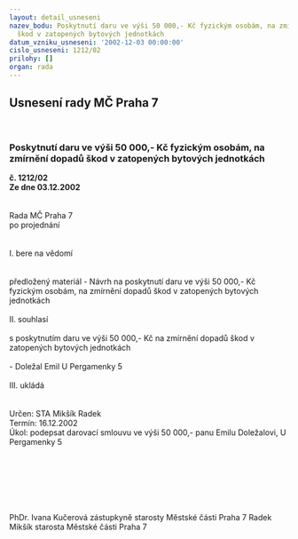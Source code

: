 ```yaml
---
layout: detail_usneseni
nazev_bodu: Poskytnutí daru ve výši 50 000,- Kč fyzickým osobám, na zmírnění dopadů
  škod v zatopených bytových jednotkách
datum_vzniku_usneseni: '2002-12-03 00:00:00'
cislo_usneseni: 1212/02
prilohy: []
organ: rada
---
```

<div id="ucUsn_pList" class="usn">
	<span><h2>Usnesení rady MČ Praha 7 </h2>
<br></span><div class="standBody">
<span><h3>Poskytnutí daru ve výši 50 000,- Kč fyzickým osobám, na zmírnění dopadů škod v zatopených bytových jednotkách</h3></span><div class="center">
		<strong>č. 1212/02</strong><br>
	</div>
<div class="center">
		<strong>Ze dne 03.12.2002</strong><br><br>
	</div>
<br>Rada MČ Praha 7<br>po projednání<br><br><br>I.	bere na vědomí<br><br> <br>předložený materiál - Návrh  na poskytnutí daru ve výši 50 000,- Kč fyzickým osobám, na zmírnění dopadů škod v zatopených bytových jednotkách<br><br>II.	souhlasí <br><br>s poskytnutím daru ve výši 50 000,- Kč na zmírnění dopadů škod v zatopených bytových jednotkách<br><br>- Doležal Emil		U Pergamenky 5<br><br>III.	ukládá <br><br> <br>Určen:	STA Mikšík Radek<br>Termín: 16.12.2002<br>Úkol:	podepsat darovací smlouvu ve výši 50 000,- panu Emilu Doležalovi, U Pergamenky 5<br> <br><br><br><br><br> <br>	<br>PhDr. Ivana Kučerová zástupkyně starosty Městské části Praha 7	Radek Mikšík starosta Městské části Praha 7<br>	<br><br>
</div>
</div>